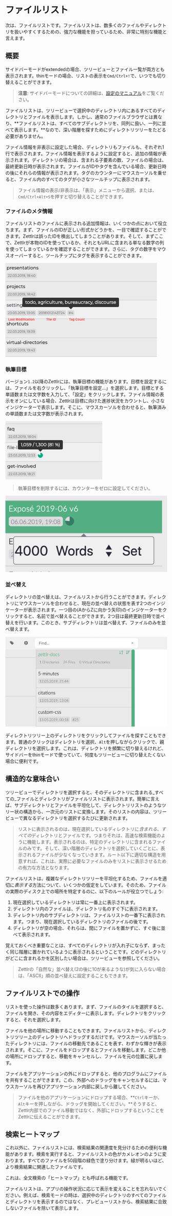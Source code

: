 # ファイルリスト

次は、ファイルリストです。ファイルリストは、数多くのファイルやディレクトリを扱いやすくするための、強力な機能を担っているため、非常に特別な機能と言えます。

## 概要

サイドバーモードがextendedの場合、ツリービューとファイル一覧が両方とも表示されます。thinモードの場合、リストの表示を`Cmd/Ctrl+!`で、いつでも切り替えることができます。

> **注意**: サイドバーモードについての詳細は、[設定のマニュアル](../reference/settings.md)をご覧ください。

ファイルリストは、ツリービューで選択中のディレクトリ内にあるすべてのディレクトリとファイルを表示します。しかし、通常のファイルブラウザとは異なり、**ファイルリストは、すべてのサブディレクトリを、同列に扱い、一列に並べて表示します。**なので、深い階層を探すためにディレクトリツリーをたどる必要がありません。

ファイル情報を非表示に設定した場合、ディレクトリもファイルも、それぞれ1行で表示されます。ファイル情報を表示するように設定すると、追加の情報が表示されます。ディレクトリの場合は、含まれる子要素の数、ファイルの場合は、最終更新日時が表示されます。ファイルがIDやタグを含んでいる場合、更新日時の後にそれらの情報が表示されます。タグのカウンターにマウスカーソルを乗せると、ファイル内のすべてのタグが小さなツールチップに表示されます。

> ファイル情報の表示/非表示は、「表示」メニューから選択、または、`Cmd/Ctrl+Alt+S`を押すと切り替えることができます。

### ファイルのメタ情報

ファイルリストのファイルに表示される追加情報は、いくつかの点において役立ちます。まず、ファイルのIDが正しい形式かどうかを、一目で確認することができます。Zettlrは誤ったIDを検出してしまうことがあります。そして、まずここで、Zettlrが本物のIDを使っているか、それともURLに含まれる単なる数字の列を使ってしまっているかを確認することができます。さらに、タグの数字をマウスオーバーすると、ツールチップにタグを表示することができます。

![ファイルのメタ情報](../img/file_meta.png)

### 執筆目標

バージョン`1.2`以降のZettlrには、執筆目標の機能があります。目標を設定するには、ファイルを右クリックし、「執筆目標を設定...」を選択します。目標とする単語数または文字数を入力して、「設定」をクリックします。ファイル情報の表示をオンにしている場合、Zettlrは目標に向けた進捗状況をカウントし、小さなインジケーターで表示します。そこに、マウスカーソルを合わせると、執筆済みの単語数または文字数が表示されます。

![執筆目標カウンター](../img/writing_targets.png)

> 執筆目標を削除するには、カウンターをゼロに設定してください。

![執筆目標の設定](../img/writing_targets_settings.png)

### 並べ替え

ディレクトリの並べ替えは、ファイルリストから行うことができます。ディレクトリにマウスカーソルを合わせると、現在の並べ替えの状態を表す2つのインジケーターが表示されます。一つ目の(AからZに向かう矢印)のインジケーターをクリックすると、名前で並べ替えることができます。2つ目は最終更新日時で並べ替えを行います。このとき、サブディレクトリは並べ替えず、ファイルのみを並べ替えます。

![並べ替えインジケーター](../img/sorting_indicators.png)

ディレクトリツリー上のディレクトリをクリックしてファイルを探すこともできます。普通のクリックはディレクトリを選択、`Alt`を押しながらクリックで、親ディレクトリを選択します。これは、ディレクトリを頻繁に切り替えるけれど、サイドバーをthinモードで使っていて、何度もツリービューに切り替えたくない場合に便利です。

## 構造的な意味合い

ツリービューでディレクトリを選択すると、そのディレクトリに含まれる_すべての_ファイルとディレクトリがファイルリストに表示されます。簡単に言えば、サブディレクトリとファイルを平坦化して、ディレクトリリストのようなツリー状の構造から、一次元のリストに変換します。そのリストの内容は、ツリービューで異なるディレクトリを選択するたびに更新されます。

> リストに表示されるのは、現在選択しているディレクトリに*含まれる*、*すべての*ディレクトリとファイルです。つまりそれは、高速な検索機能のように機能します。表示されるのは、特定のディレクトリに含まれるファイルのみです。そして、深い階層のディレクトリを選択していくごとに、表示されるファイルが少なくなっていきます。ルート以下に適切な構造を用意すれば、これは、実際に必要なファイルのみをリストに表示させるための有力な方法となります。

ファイルリストは、複雑なディレクトリツリーを平坦化するため、ファイルを適切に*表示する*方法について、いくつかの仮定をしています。そのため、ファイルの実際のディスク上での場所を特定するのに、以下のルールが役立つでしょう:

1. 現在選択しているディレクトリは常に一番上に表示されます。
2. ディレクトリ内のファイルは、ディレクトリ名のすぐ下に表示されます。
3. ディレクトリ内のサブディレクトリは、ファイルリストの一番下に表示されます。つまり、現在選択しているディレクトリのファイルの後です。
4. ディレクトリが空の場合、それらは、間にファイルを置かずに、すぐ後に並べて表示されます。

覚えておくべき重要なことは、すべてのディレクトリが入れ子にならず、まったく同じ階層に置かれているように表示されるということです。どのディレクトリがどこに含まれるかを区別したい場合は、ツリービューを参照してください。

> Zettlrの「自然な」並べ替え(2の後に10が来るような)が気に入らない場合は、「ASCII」順の並べ替えに設定することもできます。

## ファイルリストでの操作

リストを使った操作は数多くあります。まず、ファイルのタイルを選択すると、ファイルを開き、その内容をエディターに表示します。ディレクトリをクリックすると、それを選択します。

ファイルを他の場所に移動することもできます。ファイルリストから、ディレクトリツリー上のディレクトリへドラッグするだけです。マウスカーソルが当たったディレクトリには、ファイルの移動先であることを表す、わずかな輝きが表示されます。そこに、ファイルをドロップするとファイルを移動します。どこか他の場所にドロップすると、移動をキャンセルし、ファイルを元の位置に戻します。

ファイルをアプリケーションの外にドロップすると、他のプログラムにファイルを共有することができます。この、外部へのドラッグをキャンセルするには、マウスカーソルを再びアプリケーション内部に戻しから離してください。

> ファイルを他のアプリケーションにドロップする場合、**`Ctrl`キーか、`Alt`キーを押しながら、ドラッグを開始してください。**そうすると、Zettlr内部でのファイル移動ではなく、外部にドロップするということをZettlrに伝えることができます。

## 検索ヒートマップ

これ以外に、ファイルリストには、検索結果の関連度を見分けるための便利な機能があります。検索を実行すると、ファイルリストの色がカメレオンのように変わります。すべてのファイルを50段階の緑色で塗り分けます。緑が明るいほど、より検索結果に関連したファイルです。

これは、全文検索の「ヒートマップ」とも呼ばれる機能です。

ファイルリストは、アプリの操作状況に応じて表示を変えることを忘れないでください。例えば、検索モードの時は、選択中のディレクトリのすべてのファイルとディレクトリを表示するのではなく、プレビューリストから、検索結果に合致しないファイルを除いて表示します。
